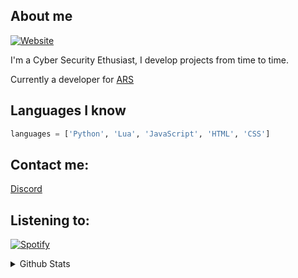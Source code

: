 ## About me
[![Website](https://img.shields.io/website?label=ars.red&style=for-the-badge&url=https%3A%2F%2Farilis.dev)](https://ars.red/)

I'm a Cyber Security Ethusiast, I develop projects from time to time.

Currently a developer for [ARS][website]

## Languages I know 
```py
languages = ['Python', 'Lua', 'JavaScript', 'HTML', 'CSS']
```
## Contact me:
[Discord](https://discord.bio/p/1nferious)
<br />
## Listening to:
[![Spotify](https://novatorem-orcin.vercel.app/api/spotify)](https://open.spotify.com/user/1nferious)
<details>
  <summary>Github Stats</summary>
  <img align="left" alt="1nferious Github Stats" src="https://github-readme-stats.vercel.app/api?username=1nferious&show_icons=true&theme=radical&hide_border=true" />
</details>

[website]: https://ars.red/
